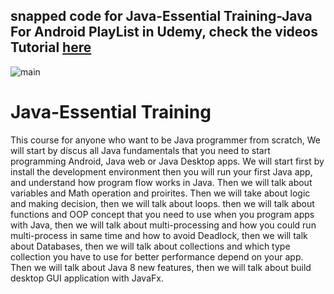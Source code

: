 ## snapped code for Java-Essential Training-Java For Android PlayList in Udemy, check the videos Tutorial  [here](https://www.udemy.com/java-essential-training/?couponCode=GITHUBDISCOUNT)



![main](http://attach.alruabye.net/androidTutorialForBeginners/javatraning.jpg)
# Java-Essential Training
This course for anyone  who want to be Java programmer from scratch, We will  start by discus all Java fundamentals that you need to start programming Android, Java web or Java Desktop apps. We will start first by install the development environment then you will run your first Java app, and understand how program flow works in Java. Then we will talk about variables and Math operation and proirites. Then we will take about logic and making decision, then we will talk about loops. then we will talk about functions and OOP concept that you need to use when you program apps with Java, then we will talk about multi-processing and how you could run multi-process in same time and how to avoid Deadlock,  then we will talk about Databases, then we will talk about collections and which type collection you have to use for better performance  depend on your app. Then we will talk about Java 8 new features, then we will talk about build desktop GUI application with JavaFx.

